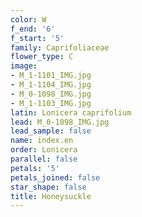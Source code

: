```yaml
---
color: W
f_end: '6'
f_start: '5'
family: Caprifoliaceae
flower_type: C
image:
- M_1-1101_IMG.jpg
- M_1-1104_IMG.jpg
- M_0-1098_IMG.jpg
- M_1-1103_IMG.jpg
latin: Lonicera caprifolium
lead: M_0-1098_IMG.jpg
lead_sample: false
name: index.en
order: Lonicera
parallel: false
petals: '5'
petals_joined: false
star_shape: false
title: Honeysuckle
---
```

